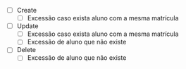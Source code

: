 - [ ] Create
    - [ ] Excessão caso exista aluno com a mesma matrícula
- [ ] Update
    - [ ] Excessão caso exista aluno com a mesma matrícula
    - [ ] Excessão de aluno que não existe
- [ ] Delete
    - [ ] Excessão de aluno que não existe
